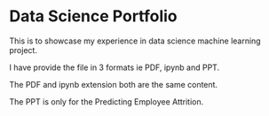 # Data Science Portfolio

This is to showcase my experience in data science machine learning project. 

I have provide the file in 3 formats ie PDF, ipynb and PPT.

The PDF and ipynb extension both are the same content.

The PPT is only for the Predicting Employee Attrition.
